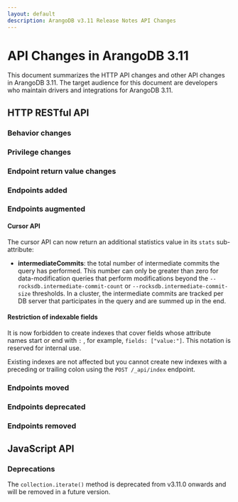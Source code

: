 ```yaml
---
layout: default
description: ArangoDB v3.11 Release Notes API Changes
---
```

API Changes in ArangoDB 3.11
============================

This document summarizes the HTTP API changes and other API changes in ArangoDB 3.11.
The target audience for this document are developers who maintain drivers and
integrations for ArangoDB 3.11.

## HTTP RESTful API

### Behavior changes



### Privilege changes



### Endpoint return value changes



### Endpoints added



### Endpoints augmented

#### Cursor API

The cursor API can now return an additional statistics value in its `stats` sub-attribute:

- **intermediateCommits**: the total number of intermediate commits the query has performed. 
  This number can only be greater than zero for data-modification queries that perform modifications 
  beyond the `--rocksdb.intermediate-commit-count` or `--rocksdb.intermediate-commit-size` thresholds.
  In a cluster, the intermediate commits are tracked per DB server that participates in the query
  and are summed up in the end.

#### Restriction of indexable fields

It is now forbidden to create indexes that cover fields whose attribute names
start or end with `:` , for example, `fields: ["value:"]`. This notation is
reserved for internal use.

Existing indexes are not affected but you cannot create new indexes with a
preceding or trailing colon using the `POST /_api/index` endpoint.

### Endpoints moved



### Endpoints deprecated



### Endpoints removed



## JavaScript API

### Deprecations

The `collection.iterate()` method is deprecated from v3.11.0 onwards and will be
removed in a future version.
